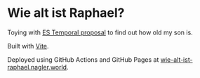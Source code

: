 # Wie alt ist Raphael?

Toying with [ES Temporal proposal](https://tc39.es/proposal-temporal/) to find out how old my son is.

Built with [Vite](https://vitejs.dev).

Deployed using GitHub Actions and GitHub Pages at [wie-alt-ist-raphael.nagler.world](https://wie-alt-ist-raphael.nagler.world/).